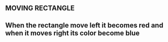 ## MOVING RECTANGLE 

## When the rectangle move left it becomes red and when it moves right its color become blue
  